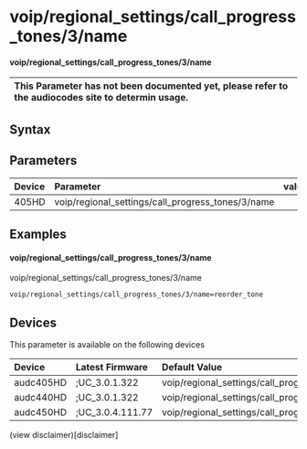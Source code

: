 ﻿---
description: voip/regional_settings/call_progress_tones/3/name
search: false
---

# voip/regional_settings/call_progress_tones/3/name

#### voip/regional_settings/call_progress_tones/3/name


| This Parameter has not been documented yet, please refer to the audiocodes site to determin usage.  | 
| :--- |

## Syntax

## Parameters
|Device|Parameter|value|Description|
|:---|:---|:---|:---|
| 405HD | voip/regional_settings/call_progress_tones/3/name |  |  |

## Examples
#### voip/regional_settings/call_progress_tones/3/name

voip/regional_settings/call_progress_tones/3/name

```
voip/regional_settings/call_progress_tones/3/name=reorder_tone
```

## Devices
This parameter is available on the following devices

| Device | Latest Firmware | Default Value |
|:---|:---|:---|
| audc405HD | ;UC_3.0.1.322 | voip/regional_settings/call_progress_tones/3/name=reorder_tone 
| audc440HD | ;UC_3.0.1.322 | voip/regional_settings/call_progress_tones/3/name=reorder_tone 
| audc450HD | ;UC_3.0.4.111.77 | voip/regional_settings/call_progress_tones/3/name=reorder_tone 

(view disclaimer)[disclaimer]
